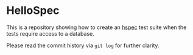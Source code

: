 # HelloSpec

This is a repository showing how to create an
[hspec](https://www.stackage.org/lts-11.6/package/hspec-2.4.8) test suite when
the tests require access to a database.

Please read the commit history via `git log` for further clarity.
